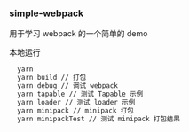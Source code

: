 ### simple-webpack
用于学习 webpack 的一个简单的 demo

本地运行
```sh
  yarn
  yarn build // 打包
  yarn debug // 调试 webpack
  yarn tapable // 测试 Tapable 示例
  yarn loader // 测试 loader 示例
  yarn minipack // minipack 打包
  yarn minipackTest // 测试 minipack 打包结果
```
